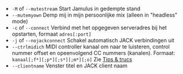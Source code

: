- `-M` of `--mutestream`  Start Jamulus in gedempte stand                                                      
- `--mutemyown`  Demp mij in mijn persoonlijke mix (alleen in "headless" mode)                                                      
-  `-c` of `--connect`  Verbind met het opgegeven serveradres bij het opstarten, formaat `adres[:port]`  
-  `-j` of `--nojackconnect`  Schakel automatisch JACK verbindingen uit  
-  `--ctrlmidich`  MIDI controller kanaal om naar te luisteren, control nummer offset en opeenvolgend CC nummers (kanalen). Formaat: `kanaal[;f*][;p*][;s*][;m*][;o]` Zie [Tips & trucs](Tips-Tricks-More#ctrlmidich-gebruiken-voor-midi-controllers) 
- `--clientname`  Venster titel en JACK client naam 
